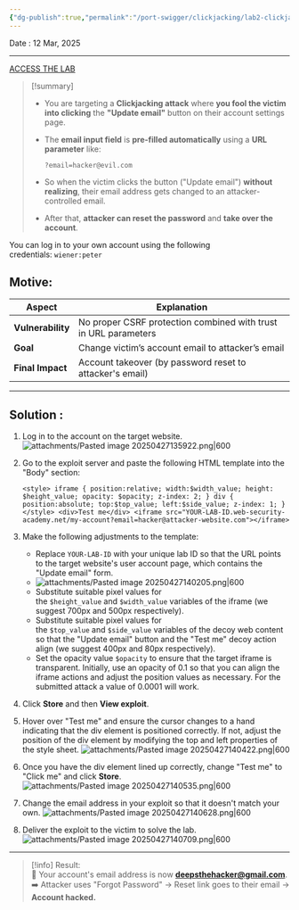 ```yaml
---
{"dg-publish":true,"permalink":"/port-swigger/clickjacking/lab2-clickjacking-with-form-input-data-prefilled-from-a-url-parameter/"}
---
```



Date : 12 Mar, 2025

----

[ACCESS THE LAB](https://portswigger.net/academy/labs/launch/8a7ec1665250f513f8ab3c341f7fcef5402a497d59fa90e673bfd30cd47ff766?referrer=%2fweb-security%2fclickjacking%2flab-prefilled-form-input)

> [!summary]
> - You are targeting a **Clickjacking attack** where **you fool the victim into clicking** the **"Update email"** button on their account settings page.
> - The **email input field** is **pre-filled automatically** using a **URL parameter** like:
>     
>     `?email=hacker@evil.com`
>     
> - So when the victim clicks the button ("Update email") **without realizing**, their email address gets changed to an attacker-controlled email.
> - After that, **attacker can reset the password** and **take over the account**.

You can log in to your own account using the following credentials: `wiener:peter`

## Motive:

| Aspect            | Explanation                                                     |
| ----------------- | --------------------------------------------------------------- |
| **Vulnerability** | No proper CSRF protection combined with trust in URL parameters |
| **Goal**          | Change victim’s account email to attacker’s email               |
| **Final Impact**  | Account takeover (by password reset to attacker's email)        |


---

## Solution :

1. Log in to the account on the target website.
![attachments/Pasted image 20250427135922.png|600](/img/user/Port%20Swigger/Clickjacking/attachments/Pasted%20image%2020250427135922.png)

2. Go to the exploit server and paste the following HTML template into the "Body" section:
    
    `<style> iframe { position:relative; width:$width_value; height: $height_value; opacity: $opacity; z-index: 2; } div { position:absolute; top:$top_value; left:$side_value; z-index: 1; } </style> <div>Test me</div> <iframe src="YOUR-LAB-ID.web-security-academy.net/my-account?email=hacker@attacker-website.com"></iframe>`

3. Make the following adjustments to the template:
    - Replace `YOUR-LAB-ID` with your unique lab ID so that the URL points to the target website's user account page, which contains the "Update email" form.
    - ![attachments/Pasted image 20250427140205.png|600](/img/user/Port%20Swigger/Clickjacking/attachments/Pasted%20image%2020250427140205.png)
    - Substitute suitable pixel values for the `$height_value` and `$width_value` variables of the iframe (we suggest 700px and 500px respectively).
    - Substitute suitable pixel values for the `$top_value` and `$side_value` variables of the decoy web content so that the "Update email" button and the "Test me" decoy action align (we suggest 400px and 80px respectively).
    - Set the opacity value `$opacity` to ensure that the target iframe is transparent. Initially, use an opacity of 0.1 so that you can align the iframe actions and adjust the position values as necessary. For the submitted attack a value of 0.0001 will work.
4. Click **Store** and then **View exploit**.
5. Hover over "Test me" and ensure the cursor changes to a hand indicating that the div element is positioned correctly. If not, adjust the position of the div element by modifying the top and left properties of the style sheet.
![attachments/Pasted image 20250427140422.png|600](/img/user/Port%20Swigger/Clickjacking/attachments/Pasted%20image%2020250427140422.png)
6. Once you have the div element lined up correctly, change "Test me" to "Click me" and click **Store**.
![attachments/Pasted image 20250427140535.png|600](/img/user/Port%20Swigger/Clickjacking/attachments/Pasted%20image%2020250427140535.png)

7. Change the email address in your exploit so that it doesn't match your own.
![attachments/Pasted image 20250427140628.png|600](/img/user/Port%20Swigger/Clickjacking/attachments/Pasted%20image%2020250427140628.png)
8. Deliver the exploit to the victim to solve the lab.
![attachments/Pasted image 20250427140709.png|600](/img/user/Port%20Swigger/Clickjacking/attachments/Pasted%20image%2020250427140709.png)

---

> [!info]
> Result:  
> 🎯 Your account's email address is now **deepsthehacker@gmail.com**.  
> ➡️ Attacker uses "Forgot Password" → Reset link goes to their email → **Account hacked.**



